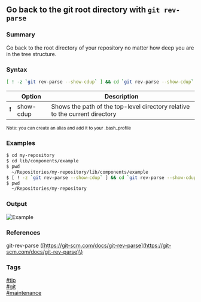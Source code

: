 ## Go back to the git root directory with `git rev-parse`

### Summary
Go back to the root directory of your repository no matter how deep you are in the tree structure.

### Syntax
```bash
[ ! -z `git rev-parse --show-cdup` ] && cd `git rev-parse --show-cdup`
```

|               | Option    | Description                                                                 |
| :-----------: | --------- | --------------------------------------------------------------------------- |
| :exclamation: | show-cdup | Shows the path of the top-level directory relative to the current directory |

<sub>Note: you can create an alias and add it to your .bash_profile</sub> 

### Examples
```bash
$ cd my-repository
$ cd lib/components/example
$ pwd
  ~/Repositories/my-repository/lib/components/example
$ [ ! -z `git rev-parse --show-cdup` ] && cd `git rev-parse --show-cdup`
$ pwd
  ~/Repositories/my-repository
```

### Output
![Example](https://cloud.githubusercontent.com/assets/19519411/18457570/8e4aaefc-791f-11e6-8a94-f6ac05ad6045.png)

### References
git-rev-parse \([https://git-scm.com/docs/git-rev-parse](https://git-scm.com/docs/git-rev-parse)\)
  
### Tags
[#tip](../../tips.md)  
[#git](../git.md)  
[#maintenance](maintenance.md)  